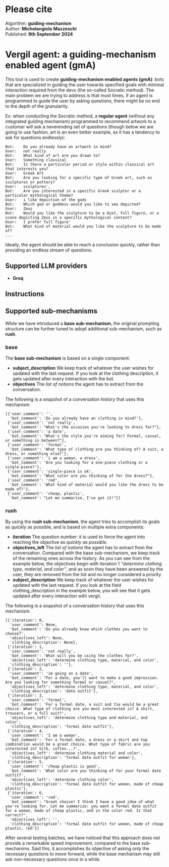 # Please cite
Algorithm: **guiding-mechanism**<br>
Author: **Michelangiolo Mazzeschi**<br>
Published: **8th September 2024**

# Vergil agent: a guiding-mechanism enabled agent (gmA)

This tool is used to create **guiding-mechanism enabled agents (gmA)**: bots that are specialized in guiding the user towards specified goals with minimal interaction required from the devs (the so-called Socratic method). The main problem we are trying to address is that most times, if an agent is programmed to guide the user by asking questions, there might be no end to the depth of the granularity.

Ex. when conducting the Socratic method, a **regular agent** (without any integrated guiding mechanism) programmed to recommend artwork to a customer will ask a neverending set of questions (though below we are going to use fashion, art is an even better example, as it has a tendency to ask for questions endlessly):
```
Bot:    Do you already have an artwork in mind?
User:   not really
Bot:    What kind of art are you drawn to?
User:   Something classical
Bot:    Is there a particular period or style within classical art that interests you?
User:   Greek Art
Bot:    Are you looking for a specific type of Greek art, such as sculptures or pottery?
User:   sculptures',
Bot:    Are you interested in a specific Greek sculptor or a particular mythological theme?
User:   i like depiction of the gods
Bot:    Which god or goddess would you like to see depicted?
User:   Zeus
Bot:    Would you like the sculpture to be a bust, full figure, or a scene depicting Zeus in a specific mythological context?
User:   I prefer full figure'
Bot:    What kind of material would you like the sculpture to be made of?
...
```
Ideally, the agent should be able to reach a conclusion quickly, rather than providing an endless stream of questions.

## Supported LLM providers

- **Groq**

## Instructions




## Supported sub-mechanisms

While we have introduced a **base sub-mechanism**, the original prompting structure can be further tuned to adopt additional sub-mechanism, such as **rush**.

### base

The **base sub-mechanism** is based on a single component:
- **subject_description**
We keep track of whatever the user wishes for updated with the last request. If you look at the clothing description, it gets updated after every interaction with the bot.
- **objectives**
The *list of notions* the agent has to extract from the conversation.

The following is a snapshot of a conversation history that uses this mechanism:
```
[{'user_comment': '',
  'bot_comment': 'Do you already have an clothing in mind?'},
 {'user_comment': 'not really',
  'bot_comment': "What's the occasion you're looking to dress for?"},
 {'user_comment': 'a date',
  'bot_comment': "What's the style you're aiming for? Formal, casual, or something in between?"},
 {'user_comment': 'formal',
  'bot_comment': 'What type of clothing are you thinking of? A suit, a dress, or something else?'},
 {'user_comment': 'i am a woman, a dress',
  'bot_comment': 'Are you looking for a one-piece clothing or a single-piece?'},
 {'user_comment': 'single-piece is ok',
  'bot_comment': "What color are you thinking of for the dress?"},
 {'user_comment': 'red',
  'bot_comment': 'What kind of material would you like the dress to be made of?'},
 {'user_comment': 'cheap, plastic',
  'bot_comment': "Let me summarize, I've got it!"}]
```

### rush

By using the **rush sub-mechanism**, the agent tries to accomplish its goals as quickly as possible, and is based on multiple extra components:
- **iteration**
The question number: it is used to force the agent into reaching the objective as *quickly as possible*.
- **objectives_left**
The *list of notions* the agent has to extract from the conversation. Compared with the base sub-mechanism, we keep track of the remaining ones across the history.
As you can see from the example below, the objectives begin with iteration 1 *"determine clothing type, material, and color"*, and as soon they have been answered by the user, they are removed from the list and no longer considered a priority
- **subject_description**
We keep track of whatever the user wishes for updated with the last request. If you look at the field clothing_description in the example below, you will see that it gets updated after every interaction with vergil.

The following is a snapshot of a conversation history that uses this mechanism:
```
[{'iteration': 0,
  'user_comment': None,
  'bot_comment': 'Do you already know which clothes you want to choose?',
  'objectives_left': None,
  'clothing_description': None},
 {'iteration': 1,
  'user_comment': 'not really',
  'bot_comment': 'What will you be using the clothes for?',
  'objectives_left': 'determine clothing type, material, and color',
  'clothing_description': ''},
 {'iteration': 2,
  'user_comment': 'im going on a date',
  'bot_comment': "For a date, you'll want to make a good impression. Are you looking for something formal or casual?",
  'objectives_left': 'determine clothing type, material, and color',
  'clothing_description': 'date outfit'},
 {'iteration': 3,
  'user_comment': 'formal',
  'bot_comment': 'For a formal date, a suit and tie would be a great choice. What type of clothing are you most interested in? A shirt, trousers, or a full suit?',
  'objectives_left': 'determine clothing type and material, and color',
  'clothing_description': 'formal date outfit'},
 {'iteration': 4,
  'user_comment': 'I am a woman',
  'bot_comment': 'For a formal date, a dress or a skirt and top combination would be a great choice. What type of fabric are you interested in? Silk, cotton...?',
  'objectives_left': 'determine clothing material and color',
  'clothing_description': 'formal date outfit for woman'},
 {'iteration': 5,
  'user_comment': 'cheap plastic is good',
  'bot_comment': 'What color are you thinking of for your formal date outfit?',
  'objectives_left': 'determine clothing color',
  'clothing_description': 'formal date outfit for woman, made of cheap plastic'},
 {'iteration': 6,
  'user_comment': 'red',
  'bot_comment': "Great choice! I think I have a good idea of what you're looking for. Let me summarize: you want a formal date outfit for a woman, made of cheap plastic, and in the color red. Is that correct?",
  'objectives_left': '',
  'clothing_description': 'formal date outfit for woman, made of cheap plastic, red'}]
  ```

After several testing batches, we have noticed that this approach does not provide a remarkable speed improvement, compared to the base sub-mechanims. Said this, it accomplishes its objective of asking only the necessary questions to move forward, while the base mechanism may still ask non-necessary questions once in a while.
